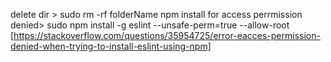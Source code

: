 delete dir > sudo rm -rf folderName
npm install for access perrmission denied> sudo npm install -g eslint --unsafe-perm=true --allow-root  [https://stackoverflow.com/questions/35954725/error-eacces-permission-denied-when-trying-to-install-eslint-using-npm]
